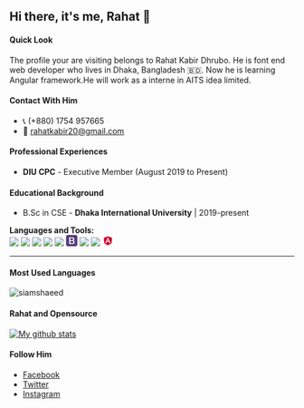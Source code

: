## Hi there, it's me, Rahat 👋

#### Quick Look
The profile your are visiting belongs to Rahat Kabir Dhrubo. He is font end web developer who lives in Dhaka, Bangladesh 🇧🇩. Now he is learning Angular framework.He will work as a interne in AITS idea limited.
#### Contact With Him
- 📞 (+880) 1754 957665
- 💌 rahatkabir20@gmail.com

#### Professional Experiences
- **DIU CPC** - Executive Member
(August 2019 to Present)

#### Educational Background
- B.Sc in CSE - **Dhaka International University** | 2019-present

**Languages and Tools:**  
<code><img height="20" src="https://image.flaticon.com/icons/png/128/3522/3522283.png"></code>
<code><img height="20" src="https://image.flaticon.com/icons/png/128/919/919841.png"></code>
<code><img height="20" src="https://image.flaticon.com/icons/png/128/888/888859.png"></code>
<code><img height="20" src="https://image.flaticon.com/icons/png/128/778/778533.png"></code>
<code><img height="20" src="https://image.flaticon.com/icons/png/128/919/919828.png"></code>
<code><img height="20" src="https://raw.githubusercontent.com/github/explore/80688e429a7d4ef2fca1e82350fe8e3517d3494d/topics/bootstrap/bootstrap.png"></code>
<code><img height="20" src="https://image.flaticon.com/icons/png/128/919/919832.png"></code>
<code><img height="20" src="https://image.flaticon.com/icons/png/128/919/919831.png"></code>
    <code><img height="20" src="https://raw.githubusercontent.com/github/explore/80688e429a7d4ef2fca1e82350fe8e3517d3494d/topics/angular/angular.png"></code>
<hr> </hr>

#### Most Used Languages 
<p><img src="https://github-readme-stats.vercel.app/api/top-langs?username=rahat854&show_icons=true&locale=en&layout=compact" alt="siamshaeed" /></p>

#### Rahat and Opensource
[![My github stats](https://github-readme-stats.anuraghazra1.vercel.app/api?username=rahat854&show_icons=true)](https://github.com/rahat854/github-readme-stats)

#### Follow Him
- [Facebook](https://fb.com/rahat6452) 
- [Twitter](https://twitter.com/rahatoni354) 
- [Instagram](https://instagram.com/rahat952)
